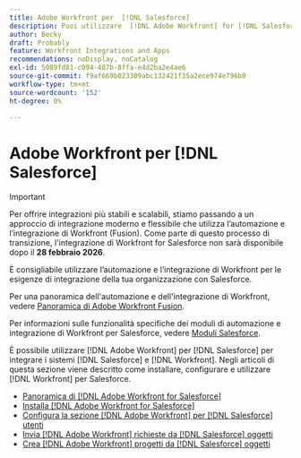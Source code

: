 ```yaml
---
title: Adobe Workfront per  [!DNL Salesforce]
description: Puoi utilizzare  [!DNL Adobe Workfront] for [!DNL Salesforce] per integrare i tuoi [!DNL Salesforce] e [!DNL Workfront] sistemi. Negli articoli di questa sezione viene descritto come installare, configurare e utilizzare  [!DNL Workfront] per Salesforce.
author: Becky
draft: Probably
feature: Workfront Integrations and Apps
recommendations: noDisplay, noCatalog
exl-id: 5089fd81-c094-487b-8ffa-e4d2ba2e4ae6
source-git-commit: f9af669b023309abc132421f35a2ece974e796b0
workflow-type: tm+mt
source-wordcount: '152'
ht-degree: 0%

---
```


# Adobe Workfront per [!DNL Salesforce]

>[!IMPORTANT]
>
>Per offrire integrazioni più stabili e scalabili, stiamo passando a un approccio di integrazione moderno e flessibile che utilizza l’automazione e l’integrazione di Workfront (Fusion). Come parte di questo processo di transizione, l&#39;integrazione di Workfront for Salesforce non sarà disponibile dopo il **28 febbraio 2026**.
>
>È consigliabile utilizzare l’automazione e l’integrazione di Workfront per le esigenze di integrazione della tua organizzazione con Salesforce.
>
>Per una panoramica dell&#39;automazione e dell&#39;integrazione di Workfront, vedere [Panoramica di Adobe Workfront Fusion](https://experienceleague.adobe.com/it/docs/workfront-fusion/using/get-started-with-fusion/understand-workfront-fusion/workfront-fusion-overview).
>
>Per informazioni sulle funzionalità specifiche dei moduli di automazione e integrazione di Workfront per Salesforce, vedere [Moduli Salesforce](https://experienceleague.adobe.com/it/docs/workfront-fusion/using/references/apps-and-their-modules/third-party-app-connectors/salesforce-modules).

È possibile utilizzare [!DNL Adobe Workfront] per [!DNL Salesforce] per integrare i sistemi [!DNL Salesforce] e [!DNL Workfront]. Negli articoli di questa sezione viene descritto come installare, configurare e utilizzare [!DNL Workfront] per Salesforce.

* [Panoramica di [!DNL Adobe Workfront for Salesforce]](../../workfront-integrations-and-apps/using-workfront-with-salesforce/workfront-for-salesforce-overview.md)
* [Installa [!DNL Adobe Workfront for Salesforce]](../../workfront-integrations-and-apps/using-workfront-with-salesforce/install-workfront-for-salesforce.md)
* [Configura la sezione  [!DNL Adobe Workfront]  per  [!DNL Salesforce]  utenti](../../workfront-integrations-and-apps/using-workfront-with-salesforce/configure-wf-section-for-salesforce-users.md)
* [Invia [!DNL Adobe Workfront] richieste da [!DNL Salesforce] oggetti](../../workfront-integrations-and-apps/using-workfront-with-salesforce/submit-workfront-requests-from-salesforce-objects.md)
* [Crea [!DNL Adobe Workfront] progetti da [!DNL Salesforce] oggetti](../../workfront-integrations-and-apps/using-workfront-with-salesforce/create-wf-projects-from-salesforce-objects.md)
